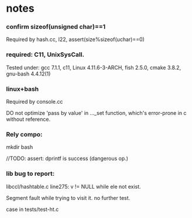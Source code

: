 # notes

### confirm sizeof(unsigned char)==1 
Required by hash.cc, l22, assert(size%sizeof(uchar)==0)

### required: C11, UnixSysCall.
Tested under: gcc 7.1.1, c11, Linux 4.11.6-3-ARCH, fish 2.5.0, cmake 3.8.2, gnu-bash 4.4.12(1)

### linux+bash
Required by console.cc

DO not optimize 'pass by value' in ..._set function, which's error-prone in c without reference.

### Rely compo:
mkdir bash 

//TODO: assert: dprintf is success (dangerous op.)

### lib bug to report:
libccl/hashtable.c line275: v != NULL while ele not exist.

Segment fault while trying to visit it. no further test.

case in tests/test-ht.c